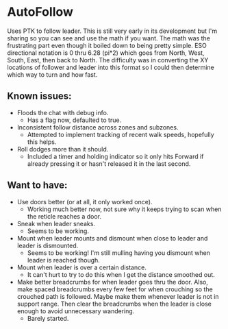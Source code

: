 # AutoFollow
Uses PTK to follow leader.
This is still very early in its development but I'm sharing so you can see and use the math if you want.
The math was the frustrating part even though it boiled down to being pretty simple.
ESO directional notation is 0 thru 6.28 (pi*2) which goes from North, West, South, East, then back to North. 
The difficulty was in converting the XY locations of follower and leader into this format so I could then determine which way to turn and how fast.

## Known issues:
* Floods the chat with debug info.
  * Has a flag now, defaulted to true.
* Inconsistent follow distance across zones and subzones.
  * Attempted to implement tracking of recent walk speeds, hopefully this helps.
* Roll dodges more than it should.
  * Included a timer and holding indicator so it only hits Forward if already pressing it or hasn't released it in the last second.

## Want to have:
* Use doors better (or at all, it only worked once).
  * Working much better now, not sure why it keeps trying to scan when the reticle reaches a door.
* Sneak when leader sneaks.
  * Seems to be working.
* Mount when leader mounts and dismount when close to leader and leader is dismounted.
  * Seems to be working! I'm still mulling having you dismount when leader is reached though.
* Mount when leader is over a certain distance.
  * It can't hurt to try to do this when I get the distance smoothed out.
* Make better breadcrumbs for when leader goes thru the door. Also, make spaced breadcrumbs every few feet for when crouching so the crouched path is followed. Maybe make them whenever leader is not in support range. Then clear the breadcrumbs when the leader is close enough to avoid unnecessary wandering.
  * Barely started.
